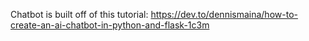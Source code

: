 Chatbot is built off of this tutorial: 
https://dev.to/dennismaina/how-to-create-an-ai-chatbot-in-python-and-flask-1c3m
